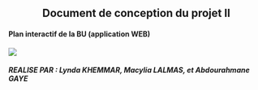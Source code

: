
<center><h2>Document de conception du projet II </h2></center>
<h4>Plan interactif de la BU (application WEB)</h4>
<img src ="http://la-petite-epicerie.fr/10351-thickbox_default/plume-noire.jpg">
<h5>REALISE PAR : Lynda KHEMMAR, Macylia LALMAS, et Abdourahmane GAYE</h5>
